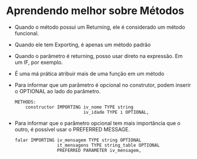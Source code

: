 # Aprendendo melhor sobre Métodos

- Quando o método possui um Returning, ele é considerado um método funcional.
- Quando ele tem Exporting, é apenas um método padrão
- Quando o parâmetro é returning, posso usar direto na expressão. Em um IF, por exemplo.
- É uma má prática atribuir mais de uma função em um método
- Para informar que um parâmetro é opcional no construtor, podem inserir o OPTIONAL ao lado do parâmetro.
    
    ```abap
    METHODS:
        constructor IMPORTING iv_nome TYPE string
                              iv_idade TYPE i OPTIONAL,
    ```
    
- Para informar que o parâmetro opcional tem mais importância que o outro, é possível usar o PREFERRED MESSAGE.
    
    ```abap
    falar IMPORTING iv_mensagem TYPE string OPTIONAL
                    it_mensagens TYPE string_table OPTIONAL
                    PREFERRED PARAMETER iv_mensagem,
    ```